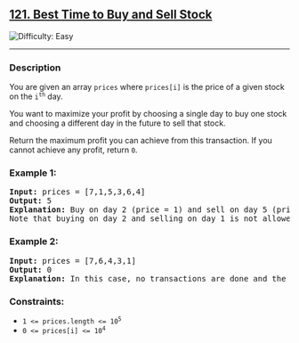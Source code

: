 <h2><a href="https://leetcode.com/problems/best-time-to-buy-and-sell-stock/description/">121. Best Time to Buy and Sell Stock</a></h2>
<img src="https://img.shields.io/badge/Difficulty-Easy-brightgreen" alt="Difficulty: Easy" />
<hr>

<h3>Description</h3>
<p>You are given an array <code>prices</code> where <code>prices[i]</code> is the price of a given stock on the <code>i<sup>th</sup></code> day.</p>
<p>You want to maximize your profit by choosing a single day to buy one stock and choosing a different day in the future to sell that stock.</p>
<p>Return the maximum profit you can achieve from this transaction. If you cannot achieve any profit, return <code>0</code>.</p>

<h3>Example 1:</h3>
<pre>
<strong>Input:</strong> prices = [7,1,5,3,6,4]
<strong>Output:</strong> 5
<strong>Explanation:</strong> Buy on day 2 (price = 1) and sell on day 5 (price = 6), profit = 6 - 1 = 5.
Note that buying on day 2 and selling on day 1 is not allowed because you must buy before you sell.
</pre>

<h3>Example 2:</h3>
<pre>
<strong>Input:</strong> prices = [7,6,4,3,1]
<strong>Output:</strong> 0
<strong>Explanation:</strong> In this case, no transactions are done and the max profit = 0.
</pre>

<h3>Constraints:</h3>
<ul>
  <li><code>1 &lt;= prices.length &lt;= 10<sup>5</sup></code></li>
  <li><code>0 &lt;= prices[i] &lt;= 10<sup>4</sup></code></li>
</ul>
